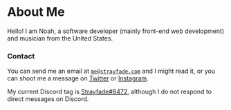 # About Me

Hello! I am Noah, a software developer (mainly front-end web development) and musician from the United States.

### Contact
You can send me an email at [`me@strayfade.com`](mailto:me@strayfade.com) and I might read it, or you can shoot me a message on [Twitter](https://twitter.com/Strayfade) or [Instagram](https://instagram.com/Strayfade).

My current Discord tag is [Strayfade#8472](https://discord.com/users/455790298082181120), although I do not respond to direct messages on Discord.